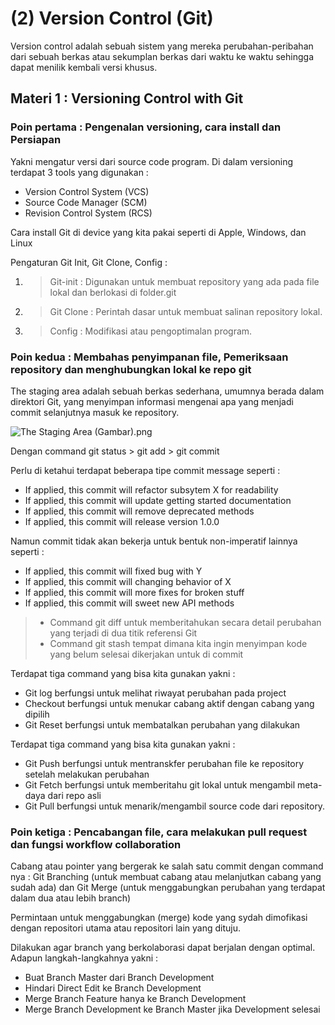 # (2) Version Control (Git)
Version control adalah sebuah sistem yang mereka perubahan-peribahan dari sebuah berkas atau sekumplan berkas dari waktu ke waktu sehingga dapat menilik kembali versi khusus.
## Materi 1 : Versioning Control with Git
### Poin pertama : Pengenalan versioning, cara install dan Persiapan
Yakni mengatur versi dari source code program. Di dalam versioning terdapat 3 tools yang digunakan :
- Version Control System (VCS)
- Source Code Manager (SCM)
- Revision Control System (RCS)

Cara install Git di device yang kita pakai seperti di Apple, Windows, dan Linux

Pengaturan Git Init, Git Clone, Config :
1. > Git-init : Digunakan untuk membuat repository yang ada pada file lokal dan berlokasi di folder.git
2. > Git Clone : Perintah dasar untuk membuat salinan repository lokal.
3. > Config : Modifikasi atau pengoptimalan program.

### Poin kedua : Membahas penyimpanan file, Pemeriksaan repository dan menghubungkan lokal ke repo git
The staging area adalah sebuah berkas sederhana, umumnya berada dalam direktori Git, yang menyimpan informasi mengenai apa yang menjadi commit selanjutnya masuk ke repository.

![The Staging Area (Gambar).png](..%2FThe%20Staging%20Area%20%28Gambar%29.png)

Dengan command git status > git add > git commit

Perlu di ketahui terdapat beberapa tipe commit message seperti :
- If applied, this commit will refactor subsytem X for readability
- If applied, this commit will update getting started documentation
- If applied, this commit will remove deprecated methods
- If applied, this commit will release version 1.0.0

Namun commit tidak akan bekerja untuk bentuk non-imperatif lainnya seperti :
- If applied, this commit will fixed bug with Y
- If applied, this commit will changing behavior of X
- If applied, this commit will more fixes for broken stuff
- If applied, this commit will sweet new API methods

> - Command git diff untuk memberitahukan secara detail perubahan yang terjadi di dua titik referensi Git
> - Command git stash tempat dimana kita ingin menyimpan kode yang belum selesai dikerjakan untuk di commit

Terdapat tiga command yang bisa kita gunakan yakni :
- Git log berfungsi untuk melihat riwayat perubahan pada project
- Checkout berfungsi untuk menukar cabang aktif dengan cabang yang dipilih
- Git Reset berfungsi untuk membatalkan perubahan yang dilakukan

Terdapat tiga command yang bisa kita gunakan yakni :
- Git Push berfungsi untuk mentranskfer perubahan file ke repository setelah melakukan perubahan
- Git Fetch berfungsi untuk memberitahu git lokal untuk mengambil meta-daya dari repo asli
- Git Pull berfungsi untuk menarik/mengambil source code dari repository.

### Poin ketiga : Pencabangan file, cara melakukan pull request dan fungsi workflow collaboration
Cabang atau pointer yang bergerak ke salah satu commit dengan command nya :
Git Branching (untuk membuat cabang atau melanjutkan cabang yang sudah ada) dan Git Merge (untuk menggabungkan perubahan yang terdapat dalam dua atau lebih branch)

Permintaan untuk menggabungkan (merge) kode yang sydah dimofikasi dengan repositori utama atau repositori lain yang dituju.

Dilakukan agar branch yang berkolaborasi dapat berjalan dengan optimal. Adapun langkah-langkahnya yakni :
- Buat Branch Master dari Branch Development
- Hindari Direct Edit ke Branch Development
- Merge Branch Feature hanya ke Branch Development
- Merge Branch Development ke Branch Master jika Development selesai











